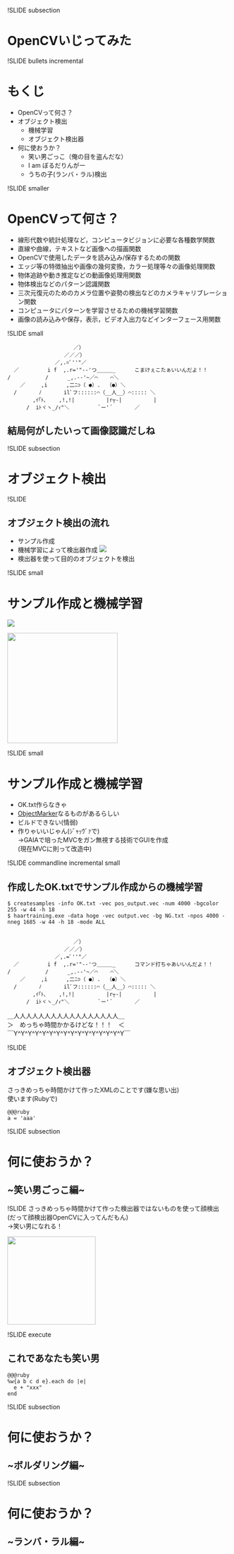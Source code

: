 !SLIDE subsection
# OpenCVいじってみた #

!SLIDE bullets incremental
# もくじ #

* OpenCVって何さ？
* オブジェクト検出
  + 機械学習
  + オブジェクト検出器
* 何に使おうか？
  + 笑い男ごっこ（俺の目を盗んだな）
  + I am ぼるだりんがー
  + うちの子(ランバ・ラル)検出

!SLIDE smaller
# OpenCVって何さ？

* 線形代数や統計処理など，コンピュータビジョンに必要な各種数学関数
* 直線や曲線，テキストなど画像への描画関数
* OpenCVで使用したデータを読み込み/保存するための関数
* エッジ等の特徴抽出や画像の幾何変換，カラー処理等々の画像処理関数
* 物体追跡や動き推定などの動画像処理用関数
* 物体検出などのパターン認識関数
* 三次元復元のためのカメラ位置や姿勢の検出などのカメラキャリブレーション関数
* コンピュータにパターンを学習させるための機械学習関数
* 画像の読み込みや保存，表示，ビデオ入出力などインターフェース用関数

!SLIDE small

                         ／）
                      ／／／）
                   ／,.=ﾞ''"／
      ／         i f  ,.r='"-‐'つ＿＿＿_      こまけぇこたぁいいんだよ！！
    /           /      _,.-‐'~／⌒    ⌒＼
        ／     ,i      ,二ﾆ⊃（ ●）.  （●）＼
      /       ﾉ       ilﾞフ::::::⌒（__人__）⌒::::: ＼
            ,ｲ｢ﾄ､    ,!,!|          |r┬-|          |
          /  iﾄヾヽ_/ｨ"＼         `ー'´       ／


## 結局何がしたいって画像認識だしね

!SLIDE subsection
# オブジェクト検出 #

!SLIDE
## オブジェクト検出の流れ
* サンプル作成
* 機械学習によって検出器作成
  ![](http://image.gihyo.co.jp/assets/images/dev/feature/01/opencv/0003/thumb/TH400_01.png)
* 検出器を使って目的のオブジェクトを検出

!SLIDE small
# サンプル作成と機械学習

  ![](http://image.gihyo.co.jp/assets/images/dev/feature/01/opencv/0003/thumb/TH400_01.png)
<p><img src="http://image.gihyo.co.jp/assets/images/dev/feature/01/opencv/0004/thumb/TH250_03.png" alt="" height="250"></p>

!SLIDE small
# サンプル作成と機械学習

* OK.txt作らなきゃ
* [ObjectMarker](https://github.com/takmin/ObjectMarker)なるものがあるらしい
* ビルドできない(情弱)
* 作りゃいいじゃん(ｼﾞｬｯｳﾞｧで)  
  →GAIAで培ったMVCをガン無視する技術でGUIを作成  
  (現在MVCに則って改造中)


!SLIDE commandline incremental small 

## 作成したOK.txtでサンプル作成からの機械学習

    $ createsamples -info OK.txt -vec pos_output.vec -num 4000 -bgcolor 255 -w 44 -h 18
    $ haartraining.exe -data hoge -vec output.vec -bg NG.txt -npos 4000 -nneg 1685 -w 44 -h 18 -mode ALL


                         ／）
                      ／／／）
                   ／,.=ﾞ''"／
      ／         i f  ,.r='"-‐'つ＿＿＿_      コマンド打ちゃあいいんだよ！！
    /           /      _,.-‐'~／⌒    ⌒＼
        ／     ,i      ,二ﾆ⊃（ ●）.  （●）＼
      /       ﾉ       ilﾞフ::::::⌒（__人__）⌒::::: ＼
            ,ｲ｢ﾄ､    ,!,!|          |r┬-|          |
          /  iﾄヾヽ_/ｨ"＼         `ー'´       ／


＿人人人人人人人人人人人人人人人人人＿  
＞　めっちゃ時間かかるけどな！！！　＜  
￣Y^Y^Y^Y^Y^Y^Y^Y^Y^Y^Y^Y^Y^Y^Y^Y￣  


!SLIDE
## オブジェクト検出器

さっきめっちゃ時間かけて作ったXMLのことです(嫌な思い出)  
使います(Rubyで)  

    @@@ruby
    a = 'aaa'



!SLIDE subsection
# 何に使おうか？
## ~笑い男ごっこ編~

!SLIDE
さっきめっちゃ時間かけて作った検出器ではないものを使って顔検出  
(だって顔検出器OpenCVに入ってんだもん)  
→笑い男になれる！

<p><img src="http://bronzeback.cocolog-nifty.com/photos/uncategorized/2007/09/27/laughingman_2.gif" alt="" width="200" height="200"></p>

!SLIDE execute
## これであなたも笑い男


    @@@ruby
    %w{a b c d e}.each do |e|
      e + "xxx"
    end

!SLIDE subsection
# 何に使おうか？
## ~ボルダリング編~

!SLIDE subsection
# 何に使おうか？
## ~ランバ・ラル編~

